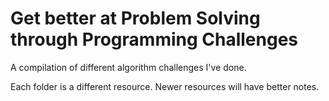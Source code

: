# Get better at Problem Solving through Programming Challenges 

A compilation of different algorithm challenges I've done.

Each folder is a different resource. Newer resources will have better notes.

